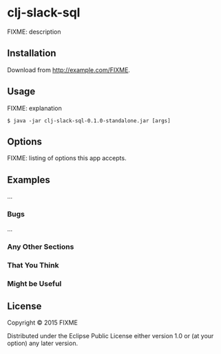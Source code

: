 # clj-slack-sql

FIXME: description

## Installation

Download from http://example.com/FIXME.

## Usage

FIXME: explanation

    $ java -jar clj-slack-sql-0.1.0-standalone.jar [args]

## Options

FIXME: listing of options this app accepts.

## Examples

...

### Bugs

...

### Any Other Sections
### That You Think
### Might be Useful

## License

Copyright © 2015 FIXME

Distributed under the Eclipse Public License either version 1.0 or (at
your option) any later version.
